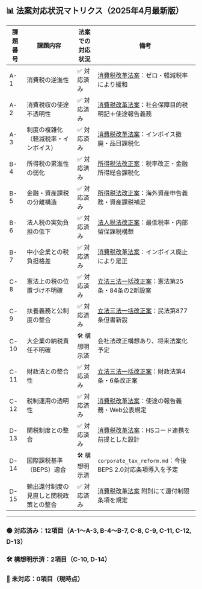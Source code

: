 ## 📊 法案対応状況マトリクス（2025年4月最新版）

| 課題番号 | 課題内容 | 法案での対応状況 | 備考 |
|----------|----------|------------------|------|
| A-1 | 消費税の逆進性 | ✅ 対応済み | [消費税改革法案](#draft_tax_law)：ゼロ・軽減税率により緩和 |
| A-2 | 消費税収の使途不透明性 | ✅ 対応済み |  [消費税改革法案](#draft_tax_law)：社会保障目的税明記＋使途報告義務 |
| A-3 | 制度の複雑化（軽減税率・インボイス） | ✅ 対応済み |  [消費税改革法案](#draft_tax_law)：インボイス撤廃・品目課税化 |
| B-4 | 所得税の累進性の弱化 | ✅ 対応済み | [所得税法改正案](#income_tax_reform)：税率改正・金融所得総合課税化 |
| B-5 | 金融・資産課税の分離構造 | ✅ 対応済み | [所得税法改正案](#income_tax_reform)：海外資産申告義務・資産課税補足 |
| B-6 | 法人税の実効負担の低下 | ✅ 対応済み | [法人税法改正案](#corporate_tax_reform)：最低税率・内部留保課税構想 |
| B-7 | 中小企業との税負担格差 | ✅ 対応済み | [消費税改革法案](draft_tax_law)：インボイス廃止により是正 |
| C-8 | 憲法上の税の位置づけ不明確 | ✅ 対応済み | [立法三法一括改正案](#constitutional_financial_family_reform)：憲法第25条・84条の2新設案 |
| C-9 | 扶養義務と公制度の整合 | ✅ 対応済み | [立法三法一括改正案](#constitutional_financial_family_reform)：民法第877条但書新設 |
| C-10 | 大企業の納税責任不明確 | 🛠 構想明示済 | 会社法改正構想あり、将来法案化予定 |
| C-11 | 財政法との整合性 | ✅ 対応済み | [立法三法一括改正案](#constitutional_financial_family_reform)：財政法第4条・6条改正案 |
| C-12 | 税制運用の透明性 | ✅ 対応済み | [消費税改革法案](#draft_tax_law)：使途の報告義務・Web公表規定 |
| D-13 | 関税制度との整合 | ✅ 対応済み | [消費税改革法案](#draft_tax_law)：HSコード連携を前提とした設計 |
| D-14 | 国際課税基準（BEPS）適合 | 🛠 構想明示済 | `corporate_tax_reform.md`：今後BEPS 2.0対応条項導入を予定 |
| D-15 | 輸出還付制度の見直しと関税政策との整合 | ✅ 対応済み | [消費税改革法案](#draft_tax_law) 附則にて還付制限条項を規定 |

---

### 🟢 対応済み：12項目（A-1〜A-3, B-4〜B-7, C-8, C-9, C-11, C-12, D-13）  
### 🛠 構想明示済：2項目（C-10, D-14）  
### 🔴 未対応：0項目（現時点）
